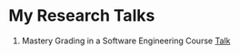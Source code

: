 # My Research Talks
1. Mastery Grading in a Software Engineering Course [Talk](https://carlosrojas.xyz/slides/23_ASEE_Mastery/)
